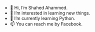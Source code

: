 - 👋 Hi, I’m Shahed Ahammed.
- 👀 I’m interested in learning new things.
- 🌱 I’m currently learning Python.
- 📫 You can reach me by Facebook.

<!---
alan-spark/alan-spark is a ✨ special ✨ repository because its `README.md` (this file) appears on your GitHub profile.
You can click the Preview link to take a look at your changes.
--->
